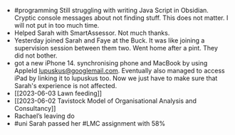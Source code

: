 - #programming Still struggling with writing Java Script in Obsidian. Cryptic console messages about not finding stuff. This does not matter. I will not put in too much time. 
- Helped Sarah with SmartAssessor. Not much thanks.
- Yesterday joined Sarah and Faye at the Buck. It was like joining a supervision session between them two. Went home after a pint. They did not bother.
- got a new iPhone 14. synchronising phone and MacBook by using AppleId lupuskus@googlemail.com. Eventually also managed to access iPad by linking it to lupuskus too. Now we just have to make sure that Sarah's experience is not affected.
- [[2023-06-03 Lawn feeding]]
- [[2023-06-02 Tavistock Model of Organisational Analysis and Consultancy]]
- Rachael’s leaving do
- #uni Sarah passed her #LMC assignment with 58%